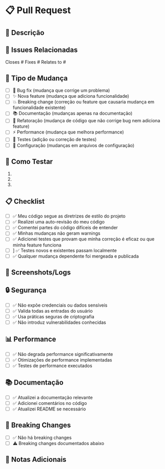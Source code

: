 # 📋 Pull Request

## 📝 Descrição
<!-- Descreva as mudanças feitas neste PR -->

## 🔗 Issues Relacionadas
<!-- Lista de issues que este PR resolve -->
Closes #
Fixes #
Relates to #

## 🎯 Tipo de Mudança
- [ ] 🐛 Bug fix (mudança que corrige um problema)
- [ ] ✨ Nova feature (mudança que adiciona funcionalidade)
- [ ] 💥 Breaking change (correção ou feature que causaria mudança em funcionalidade existente)
- [ ] 📚 Documentação (mudanças apenas na documentação)
- [ ] 🎨 Refatoração (mudança de código que não corrige bug nem adiciona feature)
- [ ] ⚡ Performance (mudança que melhora performance)
- [ ] 🧪 Testes (adição ou correção de testes)
- [ ] 🔧 Configuração (mudanças em arquivos de configuração)

## 🧪 Como Testar
<!-- Instruções para testar as mudanças -->
1. 
2. 
3. 

## 📋 Checklist
- [ ] ✅ Meu código segue as diretrizes de estilo do projeto
- [ ] ✅ Realizei uma auto-revisão do meu código
- [ ] ✅ Comentei partes do código difíceis de entender
- [ ] ✅ Minhas mudanças não geram warnings
- [ ] ✅ Adicionei testes que provam que minha correção é eficaz ou que minha feature funciona
- [ ] ] ✅ Testes novos e existentes passam localmente
- [ ] ✅ Qualquer mudança dependente foi mergeada e publicada

## 📸 Screenshots/Logs
<!-- Se aplicável, adicione screenshots ou logs relevantes -->

## 🔒 Segurança
<!-- Se aplicável, mencione considerações de segurança -->
- [ ] ✅ Não expõe credenciais ou dados sensíveis
- [ ] ✅ Valida todas as entradas do usuário
- [ ] ✅ Usa práticas seguras de criptografia
- [ ] ✅ Não introduz vulnerabilidades conhecidas

## 📊 Performance
<!-- Se aplicável, mencione impactos na performance -->
- [ ] ✅ Não degrada performance significativamente
- [ ] ✅ Otimizações de performance implementadas
- [ ] ✅ Testes de performance executados

## 📚 Documentação
<!-- Se aplicável, mencione mudanças na documentação -->
- [ ] ✅ Atualizei a documentação relevante
- [ ] ✅ Adicionei comentários no código
- [ ] ✅ Atualizei README se necessário

## 🔄 Breaking Changes
<!-- Se aplicável, liste breaking changes -->
- [ ] ✅ Não há breaking changes
- [ ] ⚠️ Breaking changes documentados abaixo

## 📝 Notas Adicionais
<!-- Qualquer informação adicional relevante -->
